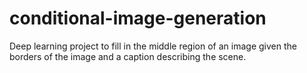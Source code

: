 # conditional-image-generation
Deep learning project to fill in the middle region of an image given the borders of the image and a caption describing the scene.
